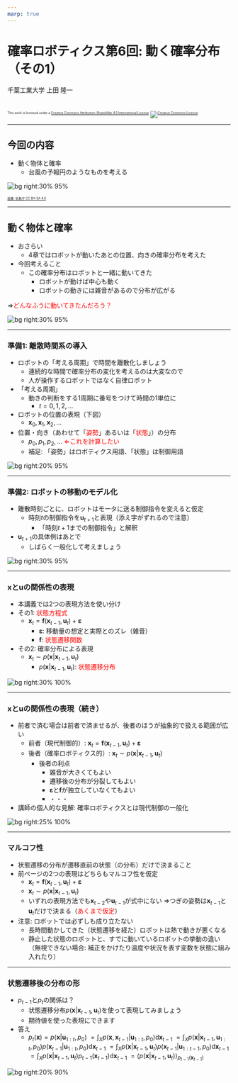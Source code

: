 ```yaml
---
marp: true
---
```


<!-- footer: 確率ロボティクス第6回 -->

# 確率ロボティクス第6回: 動く確率分布（その1）

千葉工業大学 上田 隆一

<br />

<p style="font-size:50%">
This work is licensed under a <a rel="license" href="http://creativecommons.org/licenses/by-sa/4.0/">Creative Commons Attribution-ShareAlike 4.0 International License</a>.
<a rel="license" href="http://creativecommons.org/licenses/by-sa/4.0/">
<img alt="Creative Commons License" style="border-width:0" src="https://i.creativecommons.org/l/by-sa/4.0/88x31.png" /></a>
</p>

---

<!-- paginate: true -->

## 今回の内容

- 動く物体と確率
    - 台風の予報円のようなものを考える


![bg right:30% 95%](https://upload.wikimedia.org/wikipedia/commons/d/d1/2022%E5%B9%B4%E5%8F%B0%E9%A2%A814%E5%8F%B7%E3%81%AE%E4%BA%88%E5%A0%B1%E5%86%86_%28%E6%B0%97%E8%B1%A1%E5%BA%81%29.jpg)

<span style="font-size:50%"><a href="https://ja.wikipedia.org/wiki/%E3%83%95%E3%82%A1%E3%82%A4%E3%83%AB:2022%E5%B9%B4%E5%8F%B0%E9%A2%A814%E5%8F%B7%E3%81%AE%E4%BA%88%E5%A0%B1%E5%86%86_(%E6%B0%97%E8%B1%A1%E5%BA%81).jpg">画像: 気象庁 CC BY-SA 4.0</a></span>

---

## 動く物体と確率

- おさらい
    - 4章ではロボットが動いたあとの位置、向きの確率分布を考えた
- 今回考えること
    - この確率分布はロボットと一緒に動いてきた
        - ロボットが動けば中心も動く
        - ロボットの動きには雑音があるので分布が広がる


$\Longrightarrow$<span style="color:red">どんなふうに動いてきたんだろう？</span>

![bg right:30% 95%](./figs/robot_final_pos_ellipse.png)

---

### 準備1: 離散時間系の導入

- ロボットの「考える周期」で時間を離散化しましょう
    - 連続的な時間で確率分布の変化を考えるのは大変なので
    - 人が操作するロボットではなく自律ロボット
- 「考える周期」
    - 動きの判断をする1周期に番号をつけて時間の1単位に
        - $t=0,1,2,\dots$
- ロボットの位置の表現（下図）
    - $\boldsymbol{x}_0, \boldsymbol{x}_1, \boldsymbol{x}_2, \dots$
- 位置・向き（あわせて「<span style="color:red">姿勢</span>」あるいは「<span style="color:red">状態</span>」）の分布
    - $p_0, p_1, p_2, \dots$ <span style="color:red">$\Longleftarrow$これを計算したい</span>
    - 補足: 「姿勢」はロボティクス用語、「状態」は制御用語

![bg right:20% 95%](./figs/trajectory.png)

---

### 準備2: ロボットの移動のモデル化

- 離散時刻ごとに、ロボットはモータに送る制御指令を変えると仮定
    - 時刻$t$の制御指令を$\boldsymbol{u}_{t+1}$と表現（添え字がずれるので注意）
        - 「時刻$t+1$までの制御指令」と解釈
- $\boldsymbol{u}_{t+1}$の具体例はあとで
    - しばらく一般化して考えましょう

![bg right:30% 95%](./figs/control_input.png)

---

### $\boldsymbol{x}$と$\boldsymbol{u}$の関係性の表現

- 本講義では2つの表現方法を使い分け
- その1: <span style="color:red">状態方程式</span>
    - $\boldsymbol{x}_t = \boldsymbol{f}( \boldsymbol{x}_{t-1}, \boldsymbol{u}_t) + \boldsymbol{\varepsilon}$
        - $\boldsymbol{\varepsilon}$: 移動量の想定と実際とのズレ（雑音）
        - $\boldsymbol{f}$: <span style="color:red">状態遷移関数</span>
- その2: 確率分布による表現
    - $\boldsymbol{x}_t \sim p( \boldsymbol{x} | \boldsymbol{x}_{t-1}, \boldsymbol{u}_t)$
        - $p( \boldsymbol{x} | \boldsymbol{x}_{t-1}, \boldsymbol{u}_t)$: <span style="color:red">状態遷移分布</span>

![bg right:30% 100%](./figs/motion_error_representation.png)

---

### $\boldsymbol{x}$と$\boldsymbol{u}$の関係性の表現（続き）

- 前者で済む場合は前者で済ませるが、後者のほうが抽象的で扱える範囲が広い
    - 前者（現代制御的）: $\boldsymbol{x}_t = \boldsymbol{f}( \boldsymbol{x}_{t-1}, \boldsymbol{u}_t) + \boldsymbol{\varepsilon}$
    - 後者（確率ロボティクス的）: $\boldsymbol{x}_t \sim p( \boldsymbol{x} | \boldsymbol{x}_{t-1}, \boldsymbol{u}_t)$
        - 後者の利点
            - 雑音が大きくてもよい
            - 遷移後の分布が分裂してもよい
            - $\boldsymbol{\varepsilon}$と$\boldsymbol{f}$が独立していなくてもよい
            - ・・・
- 講師の個人的な見解:
確率ロボティクスとは現代制御の一般化

![bg right:25% 100%](./figs/motion_error_representation.png)

---

### マルコフ性

- 状態遷移の分布が遷移直前の状態（の分布）だけで決まること
- 前ページの2つの表現はどちらもマルコフ性を仮定
    - $\boldsymbol{x}_t = \boldsymbol{f}( \boldsymbol{x}_{t-1}, \boldsymbol{u}_t) + \boldsymbol{\varepsilon}$
    - $\boldsymbol{x}_t \sim p( \boldsymbol{x} | \boldsymbol{x}_{t-1}, \boldsymbol{u}_t)$
    - いずれの表現方法でも$\boldsymbol{x}_{t-2}$や$\boldsymbol{u}_{t-1}$が式中にない
    $\Longrightarrow$つぎの姿勢は$\boldsymbol{x}_{t-1}$と$\boldsymbol{u}_t$だけで決まる（<span style="color:red">あくまで仮定</span>）
- 注意: ロボットでは必ずしも成り立たない
    - 長時間動かしてきた（状態遷移を経た）ロボットは熱で動きが悪くなる
    - 静止した状態のロボットと、すでに動いているロボットの挙動の違い
    （無視できない場合: 補正をかけたり温度や状況を表す変数を状態に組み入れたり）

---

### 状態遷移後の分布の形

- $p_{t-1}$と$p_{t}$の関係は？
    - 状態遷移分布$p( \boldsymbol{x} | \boldsymbol{x}_{t-1}, \boldsymbol{u}_t)$を使って表現してみましょう
    - 期待値を使った表現にできます
- 答え
    * $p_t(\boldsymbol{x}) = p(\boldsymbol{x} | \boldsymbol{u}_{1:t}, p_0)$
    $= \int_{X} p(\boldsymbol{x}, \boldsymbol{x}_{t-1} | \boldsymbol{u}_{1:t}, p_0)\text{d}\boldsymbol{x}_{t-1}$
    $= \int_{X} p(\boldsymbol{x}| \boldsymbol{x}_{t-1} , \boldsymbol{u}_{1:t}, p_0) p(\boldsymbol{x}_{t-1} | \boldsymbol{u}_{1:t}, p_0) \text{d}\boldsymbol{x}_{t-1}$
    $= \int_{X} p(\boldsymbol{x}| \boldsymbol{x}_{t-1} , \boldsymbol{u}_t) p(\boldsymbol{x}_{t-1} | \boldsymbol{u}_{1:t-1}, p_0) \text{d}\boldsymbol{x}_{t-1}$
    $= \int_{X} p(\boldsymbol{x}| \boldsymbol{x}_{t-1} , \boldsymbol{u}_t) p_{t-1}(\boldsymbol{x}_{t-1}) \text{d}\boldsymbol{x}_{t-1}$
    $= \langle p(\boldsymbol{x}| \boldsymbol{x}_{t-1} , \boldsymbol{u}_t) \rangle_{p_{t-1}(\boldsymbol{x}_{t-1}) }$

![bg right:20% 90%](./figs/distribution_motion.png)
